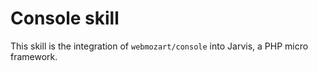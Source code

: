 # Console skill

This skill is the integration of `webmozart/console` into Jarvis, a PHP micro framework.

